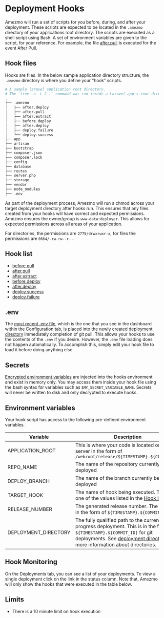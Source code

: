 # Deployment Hooks

Amezmo will run a set of scripts for you before, during, and after your deployment.
These scripts are expected to be located in the `.amezmo` directory of your applications root directory.
The scripts are executed as a shell script using Bash.
A set of environment variables are given to the script, for your reference.
For example, the file [after.pull](/docs/deployments/hooks/after-pull)
is executed for the event After Pull.


## Hook files
Hooks are files.
In the below sample application directory structure, the `.amezmo` directory is where you define your "hook" scripts.


```bash
# A sample laravel application root directory.
# The `tree -a -L 2 .` command was run inside a Laravel app's root directory.
.
├── .amezmo
│   ├── after.deploy
│   ├── after.pull
│   ├── after.extract
│   ├── before.deploy
│   ├── after.deploy
│   ├── deploy.failure
│   └── deploy.success
├── app
├── artisan
├── bootstrap
├── composer.json
├── composer.lock
├── config
├── database
├── routes
├── server.php
├── storage
├── vendor
├── node_modules
├── .env
```

As part of the deployment process, Amezmo will run a chmod across your target deployment directory after hooks run. This ensures that
any files created from your hooks will have correct and expected permissions. Amezmo ensures the owner/group is
`www-data:deployer`. This allows for expected permissions across all areas of your application.


For directories, the permissions are `2775/drwxrwxr-x`, for files the permissions are `0664/-rw-rw--r--`.


## Hook list
- [before.pull](/docs/deployments/hooks/before-pull)
- [after.pull](/docs/deployments/hooks/after-pull)
- [after.extract](/docs/deployments/hooks/after-extract)
- [before.deploy](/docs/deployments/hooks/before-deploy)
- [after.deploy](/docs/deployments/hooks/after-deploy)
- [deploy.success](/docs/deployments/hooks/deploy-success)
- [deploy.failure](/docs/deployments/hooks/deploy-failure)

## .env
The [most recent .env file](/docs/configuration/dotenv), which is the one that you see in the dashboard within the Configuration tab,
is placed into the newly created [deployment directory](/docs/deployments/directories) immediately completion of git pull.
This allows your hooks to use the contents of the `.env` if you desire.
However, the `.env` file loading does not happen automatically.
To accomplish this, simply edit your hook file to load it before doing anything else.

## Secrets
[Encrypted environment variables](/docs/secrets) are injected into the hooks environment
and exist in memory only.
You may access them inside your hook file using the bash syntax
for variables such as `$MY_SECRET_VARIABLE_NAME`.
Secrets will never be written to disk and only decrypted to execute hooks.



## Environment variables
Your hook script has access to the following pre-defined environment variables.

| Variable | Description
-----------|------------
APPLICATION_ROOT | This is where your code is located on the server in the form of `/webroot/release/${TIMESTAMP}.${COMMIT_ID}`
REPO_NAME | The name of the repository currently being deployed
DEPLOY_BRANCH | The name of the branch currently being deployed
TARGET_HOOK | The name of hook being executed. This is one of the values listed in the [Hook list](/docs/deployments/hooks/#hook-list)
RELEASE_NUMBER | The generated release number. The value is in the form of `${TIMESTAMP}.${COMMIT_ID}`.
DEPLOYMENT_DIRECTORY | The fully qualified path to the current in progress deployment. This is in the form of `${TIMESTAMP}.${COMMIT_ID}` for git deployments. See [deployment directories](/docs/deployments/directories) for more information about directories.


## Hook Monitoring

On the Deployments tab, you can see a list of your deployments.
To view a single deployment click on the link in the status column.
Note that, Amezmo will only show the hooks that were executed in the table below.


## Limits
- There is a 10 minute limit on hook execution
